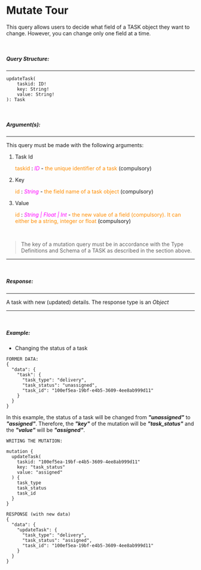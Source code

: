 # Mutate Tour

This query allows users to decide what field of a TASK object they want to change. However, you can change only one field at a time.

<br/>

##### _Query Structure:_

---

```
updateTask(
    taskid: ID!
    key: String!
    value: String!
): Task
```

<br/>

##### _Argument(s):_

---

This query must be made with the following arguments:

1. Task Id

   <span style="color:darkorange">taskid</span> : <span style="color:magenta">_ID_</span> - <span style="color:darkorange"> the unique identifier of a task </span> (compulsory)

2. Key

   <span style="color:darkorange">id</span> : <span style="color:magenta">_String_</span> - <span style="color:darkorange"> the field name of a task object </span> (compulsory)

3. Value

   <span style="color:darkorange">id</span> : <span style="color:magenta">_String | Float | Int_</span> - <span style="color:darkorange"> the new value of a field (compulsory). It can either be a string, integer or float </span> (compulsory)

<br/>

> The key of a mutation query must be in accordance with the Type Definitions and Schema of a TASK as described in the section above.

---

<br/>

##### _Response:_

---

A task with new (updated) details. The response type is an _Object_

---

<br/>

##### _Example:_

- Changing the status of a task

```
FORMER DATA:
{
  "data": {
    "task": {
      "task_type": "delivery",
      "task_status": "unassigned",
      "task_id": "100ef5ea-19bf-e4b5-3609-4ee8ab999d11"
    }
  }
}
```

In this example, the status of a task will be changed from **_"unassigned"_** to **_"assigned"_**. Therefore, the **_"key"_** of the mutation will be **_"task_status"_** and the **_"value"_** will be **_"assigned"_**.

```
WRITING THE MUTATION:

mutation {
  updateTask(
    taskid: "100ef5ea-19bf-e4b5-3609-4ee8ab999d11"
    key: "task_status"
    value: "assigned"
  ) {
    task_type
    task_status
    task_id
  }
}

RESPONSE (with new data)
{
  "data": {
    "updateTask": {
      "task_type": "delivery",
      "task_status": "assigned",
      "task_id": "100ef5ea-19bf-e4b5-3609-4ee8ab999d11"
    }
  }
}

```
